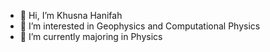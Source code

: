 - 👋 Hi, I’m Khusna Hanifah
- 👀 I’m interested in Geophysics and Computational Physics
- 🌱 I’m currently majoring in Physics

<!---
Khusna24/Khusna24 is a ✨ special ✨ repository because its `README.md` (this file) appears on your GitHub profile.
You can click the Preview link to take a look at your changes.
--->
